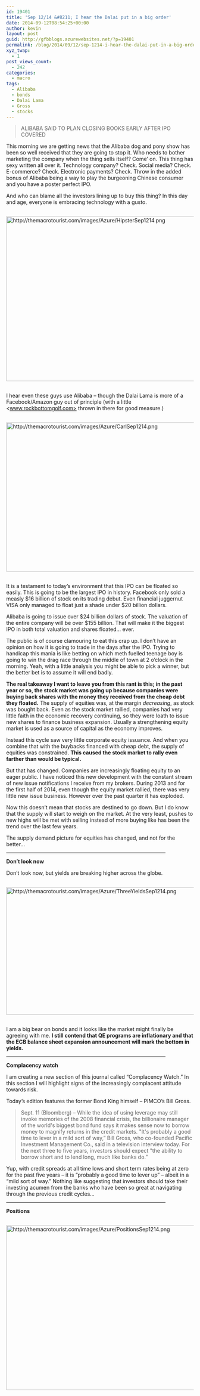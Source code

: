 ```yaml
---
id: 19401
title: 'Sep 12/14 &#8211; I hear the Dalai put in a big order'
date: 2014-09-12T08:54:25+00:00
author: kevin
layout: post
guid: http://gfbblogs.azurewebsites.net/?p=19401
permalink: /blog/2014/09/12/sep-1214-i-hear-the-dalai-put-in-a-big-order/
xyz_twap:
  - 1
post_views_count:
  - 242
categories:
  - macro
tags:
  - Alibaba
  - bonds
  - Dalai Lama
  - Gross
  - stocks
---
```

> ALIBABA SAID TO PLAN CLOSING BOOKS EARLY AFTER IPO COVERED

This morning we are getting news that the Alibaba dog and pony show has been so well received that they are going to stop it. Who needs to bother marketing the company when the thing sells itself? Come&#8217; on. This thing has sexy written all over it. Technology company? Check. Social media? Check. E-commerce? Check. Electronic payments? Check. Throw in the added bonus of Alibaba being a way to play the burgeoning Chinese consumer and you have a poster perfect IPO. 

And who can blame all the investors lining up to buy this thing? In this day and age, everyone is embracing technology with a gusto.


  <img src="http://themacrotourist.com/images/Azure/HipsterSep1214.png" style="margin:30px auto;display:block;" alt="http://themacrotourist.com/images/Azure/HipsterSep1214.png" width="600" height="442">

I hear even these guys use Alibaba &#8211; though the Dalai Lama is more of a Facebook/Amazon guy out of principle (with a little <www.rockbottomgolf.com> thrown in there for good measure.) 


  <img src="http://themacrotourist.com/images/Azure/CarlSep1214.png" style="margin:30px auto;display:block;" alt="http://themacrotourist.com/images/Azure/CarlSep1214.png" width="600" height="400">

It is a testament to today&#8217;s environment that this IPO can be floated so easily. This is going to be the largest IPO in history. Facebook only sold a measly $16 billion of stock on its trading debut. Even financial juggernut VISA only managed to float just a shade under $20 billion dollars. 

Alibaba is going to issue over $24 billion dollars of stock. The valuation of the entire company will be over $155 billion. That will make it the biggest IPO in both total valuation and shares floated&#8230; ever. 

The public is of course clamouring to eat this crap up. I don&#8217;t have an opinion on how it is going to trade in the days after the IPO. Trying to handicap this mania is like betting on which meth fuelled teenage boy is going to win the drag race through the middle of town at 2 o&#8217;clock in the morning. Yeah, with a little analysis you might be able to pick a winner, but the better bet is to assume it will end badly.

**The real takeaway I want to leave you from this rant is this; in the past year or so, the stock market was going up because companies were buying back shares with the money they received from the cheap debt they floated.** The supply of equities was, at the margin _decreasing_, as stock was bought back. Even as the stock market rallied, companies had very little faith in the economic recovery continuing, so they were loath to issue new shares to finance business expansion. Usually a strengthening equity market is used as a source of capital as the economy improves. 

Instead this cycle saw very little corporate equity issuance. And when you combine that with the buybacks financed with cheap debt, the supply of equities was constrained. **This caused the stock market to rally even farther than would be typical.** 

But that has changed. Companies are increasingly floating equity to an eager public. I have noticed this new development with the constant stream of new issue notifications I receive from my brokers. During 2013 and for the first half of 2014, even though the equity market rallied, there was very little new issue business. However over the past quarter it has exploded.

Now this doesn&#8217;t mean that stocks are destined to go down. But I do know that the supply will start to weigh on the market. At the very least, pushes to new highs will be met with selling instead of more buying like has been the trend over the last few years.

The supply demand picture for equities has changed, and not for the better&#8230;

<hr size="3" width="85%" />

**Don&#8217;t look now**

Don&#8217;t look now, but yields are breaking higher across the globe.


  <img src="http://themacrotourist.com/images/Azure/ThreeYieldsSep1214.png" style="margin:30px auto;display:block;" alt="http://themacrotourist.com/images/Azure/ThreeYieldsSep1214.png" width="600" height="342">

I am a big bear on bonds and it looks like the market might finally be agreeing with me. **I still contend that QE programs are inflationary and that the ECB balance sheet expansion announcement will mark the bottom in yields.**

<hr size="3" width="85%" />

**Complacency watch**

I am creating a new section of this journal called &#8220;Complacency Watch.&#8221; In this section I will highlight signs of the increasingly complacent attitude towards risk. 

Today&#8217;s edition features the former Bond King himself &#8211; PIMCO&#8217;s Bill Gross. 

> Sept. 11 (Bloomberg) &#8211; While the idea of using leverage may still invoke memories of the 2008 financial crisis, the billionaire manager of the world's biggest bond fund says it makes sense now to borrow money to magnify returns in the credit markets. "It's probably a good time to lever in a mild sort of way,” Bill Gross, who co-founded Pacific Investment Management Co., said in a television interview today. For the next three to five years, investors should expect "the ability to borrow short and to lend long, much like banks do.”

Yup, with credit spreads at all time lows and short term rates being at zero for the past five years &#8211; it is &#8220;probably a good time to lever up&#8221; &#8211; albeit in a &#8220;mild sort of way.&#8221; Nothing like suggesting that investors should take their investing acumen from the banks who have been so great at navigating through the previous credit cycles&#8230;

<hr size="3" width="85%" />

**Positions**


  <img src="http://themacrotourist.com/images/Azure/PositionsSep1214.png
" style="margin:30px auto;display:block;" alt="http://themacrotourist.com/images/Azure/PositionsSep1214.png
" width="600" height="442"></p>